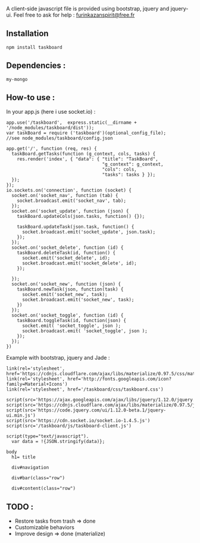 A client-side javascript file is provided using bootstrap, jquery and jquery-ui. Feel free to ask for help : furinkazanspirit@free.fr

Installation
--------------

    npm install taskboard

Dependencies :
--------------

    my-mongo

How-to use :
--------------

In your app.js (here i use socket.io) :

    app.use('/taskboard',  express.static(__dirname + '/node_modules/taskboard/dist'));
    var taskBoard = require ('taskboard')(optional_config_file);
    //see node_modules/taskboard/config.json

    app.get('/', function (req, res) {
      taskBoard.getTasks(function (g_context, cols, tasks) {
        res.render('index', { "data": { "title": "TaskBoard",
                                        "g_context": g_context,
                                        "cols": cols,
                                        "tasks": tasks } });
      });
    });
    io.sockets.on('connection', function (socket) {
      socket.on('socket_nav', function (tab) {
        socket.broadcast.emit('socket_nav', tab);
      });
      socket.on('socket_update', function (json) {
        taskBoard.updateCols(json.tasks, function() {});

        taskBoard.updateTask(json.task, function() {
          socket.broadcast.emit('socket_update', json.task);
        });
      });
      socket.on('socket_delete', function (id) {
        taskBoard.deleteTask(id, function() {
          socket.emit('socket_delete', id);
          socket.broadcast.emit('socket_delete', id);
        });

      });
      socket.on('socket_new', function (json) {
        taskBoard.newTask(json, function(task) {
          socket.emit('socket_new', task);
          socket.broadcast.emit('socket_new', task);
        })
      });
      socket.on('socket_toggle', function (id) {
        taskBoard.toggleTask(id, function(json) {
          socket.emit( 'socket_toggle', json );
          socket.broadcast.emit( 'socket_toggle', json );
        });
      });
    })



Example with bootstrap, jquery and Jade :

    link(rel='stylesheet', href='https://cdnjs.cloudflare.com/ajax/libs/materialize/0.97.5/css/materialize.min.css')
    link(rel='stylesheet', href='http://fonts.googleapis.com/icon?family=Material+Icons')
    link(rel='stylesheet', href='/taskboard/css/taskboard.css')

    script(src='https://ajax.googleapis.com/ajax/libs/jquery/1.12.0/jquery.min.js')
    script(src='https://cdnjs.cloudflare.com/ajax/libs/materialize/0.97.5/js/materialize.min.js')
    script(src='https://code.jquery.com/ui/1.12.0-beta.1/jquery-ui.min.js')
    script(src='https://cdn.socket.io/socket.io-1.4.5.js')
    script(src='/taskboard/js/taskboard-client.js')

    script(type="text/javascript").
      var data = !{JSON.stringify(data)};

    body
      h1= title

      div#navigation

      div#bar(class="row")

      div#content(class="row")

TODO :
--------------

- Restore tasks from trash => done
- Customizable behaviors
- Improve design => done (materialize)
